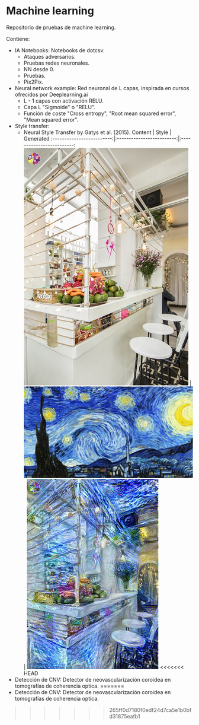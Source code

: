 # Machine learning
Repositorio de pruebas de machine learning.

Contiene:  
- IA Notebooks: Notebooks de dotcsv.
	- Ataques adversarios.
	- Pruebas redes neuronales.
	- NN desde 0.
	- Pruebas.
	- Pix2Pix.
- Neural network example: Red neuronal de L capas, inspirada en cursos ofrecidos por Deeplearning.ai
	- L - 1 capas con activación RELU.
	- Capa L "Sigmoide" o "RELU".
	- Función de coste "Cross entropy", "Root mean squared error", "Mean squared error".
- Style transfer:
	- Neural Style Transfer by Gatys et al. (2015).
	  Content             | Style             | Generated
	  :-------------------------:|:-------------------------:|:-------------------------:
	  ![](./Style&#32;transfer/Neural&#32;style&#32;transfer/images/coffee-shop.jpg)  |  ![](./Style&#32;transfer/Neural&#32;style&#32;transfer/images/noche-estrellada.jpg)|  ![](./Style&#32;transfer/Neural&#32;style&#32;transfer/images/output/coffe-noche.jpg)
<<<<<<< HEAD
- Detección de CNV: Detector de neovascularización coroidea en tomografías de coherencia optica.
=======
- Detección de CNV: Detector de neovascularización coroidea en tomografías de coherencia optica.
>>>>>>> 265ff0d7180f0edf24d7ca5e1b0bfd31875eafb1
